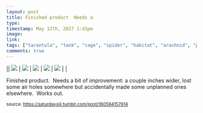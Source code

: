 ```yaml
---
layout: post
title: Finished product  Needs a
type: 
timestamp: May 12th, 2017 1:41pm
image: 
link: 
tags: ["tarantula", "tank", "cage", "spider", "habitat", "arachnid", "pets", "showcase"]
comments: true
---
```


|| <img src="https://saturdayxiii.github.io/media/160594157914_0.jpg"/> | <img src="https://saturdayxiii.github.io/media/160594157914_1.jpg"/> | <img src="https://saturdayxiii.github.io/media/160594157914_2.jpg"/> |
 <img src="https://saturdayxiii.github.io/media/160594157914_3.jpg"/> | <img src="https://saturdayxiii.github.io/media/160594157914_4.jpg"/> |  |

Finished product.  Needs a bit of improvement: a couple inches wider, lost some air holes somewhere but accidentally made some unplanned ones elsewhere.  Works out.
 
  
<small>source: https://saturdayxiii.tumblr.com/post/160594157914</small>